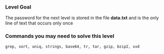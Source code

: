 ### Level Goal
The password for the next level is stored in the file **data.txt** and is the only line of text that occurs only once

### Commands you may need to solve this level
`grep, sort, uniq, strings, base64, tr, tar, gzip, bzip2, xxd`